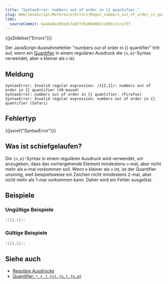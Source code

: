 ```yaml
---
title: "SyntaxError: numbers out of order in {} quantifier."
slug: Web/JavaScript/Reference/Errors/Regex_numbers_out_of_order_in_quantifier
l10n:
  sourceCommit: 6aaba8ce85edc3a92fd5e804002cc609c31ce73f
---
```


{{jsSidebar("Errors")}}

Der JavaScript-Ausnahmefehler "numbers out of order in {} quantifier" tritt auf, wenn ein [Quantifier](/de/docs/Web/JavaScript/Reference/Regular_expressions/Quantifier) in einem regulären Ausdruck die `{n,m}`-Syntax verwendet, aber `m` kleiner als `n` ist.

## Meldung

```plain
SyntaxError: Invalid regular expression: /1{2,1}/: numbers out of order in {} quantifier (V8-based)
SyntaxError: numbers out of order in {} quantifier. (Firefox)
SyntaxError: Invalid regular expression: numbers out of order in {} quantifier (Safari)
```

## Fehlertyp

{{jsxref("SyntaxError")}}

## Was ist schiefgelaufen?

Die `{n,m}`-Syntax in einem regulären Ausdruck wird verwendet, um anzugeben, dass das vorhergehende Element mindestens `n`-mal, aber nicht mehr als `m`-mal vorkommen soll. Wenn `m` kleiner als `n` ist, ist der Quantifier unsinnig, weil beispielsweise ein Zeichen nicht mindestens 2-mal, aber nicht mehr als 1-mal vorkommen kann. Daher wird ein Fehler ausgelöst.

## Beispiele

### Ungültige Beispiele

```js example-bad
/1{2,1}/;
```

### Gültige Beispiele

```js example-good
/1{1,2}/;
```

## Siehe auch

- [Reguläre Ausdrücke](/de/docs/Web/JavaScript/Reference/Regular_expressions)
- [Quantifier: `*`, `+`, `?`, `{n}`, `{n,}`, `{n,m}`](/de/docs/Web/JavaScript/Reference/Regular_expressions/Quantifier)
